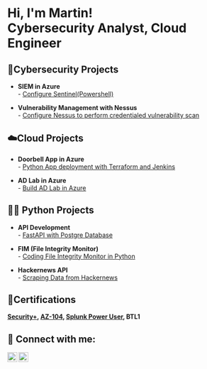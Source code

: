 # Hi, I'm Martin! <br/> Cybersecurity Analyst, Cloud Engineer

## :closed_lock_with_key:Cybersecurity Projects

- __SIEM in Azure__<br/>      - [Configure Sentinel(Powershell)](https://github.com/cloudyridercom/Azure-Sentinel)
  
- __Vulnerability Management with Nessus__<br/>    - [Configure Nessus to perform credentialed vulnerability scan](https://github.com/cloudyridercom/Nessus-Scan) 

## :cloud:Cloud Projects

- __Doorbell App in Azure__<br/>    - [Python App deployment with Terraform and Jenkins](https://github.com/cloudyridercom/Doorbell) 

- __AD Lab in Azure__<br/>  - [Build AD Lab in Azure](https://github.com/cloudyridercom/AD-Lab)

##  👨‍💻 Python Projects

- __API Development__<br/>  - [FastAPI with Postgre Database](https://github.com/cloudyridercom/FastAPI)

- __FIM (File Integrity Monitor)__<br/>  - [Coding File Integrity Monitor in Python](https://github.com/cloudyridercom/FIM)

- __Hackernews API__<br/>  - [Scraping Data from Hackernews](https://github.com/cloudyridercom/Hackernews)


## :page_with_curl:Certifications
  __[Security+](https://www.credly.com/badges/e3d71ddb-b555-44d6-b121-2e9bd6bb01d9/public_url), [AZ-104](https://www.credly.com/badges/4182a2a6-fae3-4134-9350-d9ba4e340234/public_url), [Splunk Power User](https://www.credly.com/badges/38dda72f-c282-4237-8a5d-7537ba472b05/public_url), BTL1__


## 🤳 Connect with me:

[<img align="left" alt="MartinStarzyk | Twitter" width="22px" src="https://cdn.jsdelivr.net/npm/simple-icons@v3/icons/twitter.svg" />][twitter]
[<img align="left" alt="MartinStarzyk | LinkedIn" width="22px" src="https://cdn.jsdelivr.net/npm/simple-icons@v3/icons/linkedin.svg" />][linkedin]


[twitter]: https://twitter.com/cloudyridercom
[linkedin]: https://linkedin.com/in/


<!--
**cloudyridercom/cloudyridercom** is a ✨ _special_ ✨ repository because its `README.md` (this file) appears on your GitHub profile.

Here are some ideas to get you started:

- 🔭 I’m currently working on ...
- 🌱 I’m currently learning ...
- 👯 I’m looking to collaborate on ...
- 🤔 I’m looking for help with ...
- 💬 Ask me about ...
- 📫 How to reach me: ...
- 😄 Pronouns: ...
- ⚡ Fun fact: ...
-->
